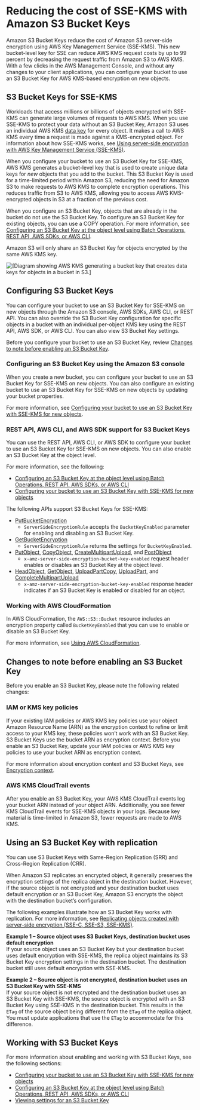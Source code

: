 # Reducing the cost of SSE\-KMS with Amazon S3 Bucket Keys<a name="bucket-key"></a>

Amazon S3 Bucket Keys reduce the cost of Amazon S3 server\-side encryption using AWS Key Management Service \(SSE\-KMS\)\. This new bucket\-level key for SSE can reduce AWS KMS request costs by up to 99 percent by decreasing the request traffic from Amazon S3 to AWS KMS\. With a few clicks in the AWS Management Console, and without any changes to your client applications, you can configure your bucket to use an S3 Bucket Key for AWS KMS\-based encryption on new objects\.

## S3 Bucket Keys for SSE\-KMS<a name="bucket-key-overview"></a>

Workloads that access millions or billions of objects encrypted with SSE\-KMS can generate large volumes of requests to AWS KMS\. When you use SSE\-KMS to protect your data without an S3 Bucket Key, Amazon S3 uses an individual AWS KMS [data key](https://docs.aws.amazon.com/kms/latest/developerguide/concepts.html#data-keys) for every object\. It makes a call to AWS KMS every time a request is made against a KMS\-encrypted object\. For information about how SSE\-KMS works, see [Using server\-side encryption with AWS Key Management Service \(SSE\-KMS\)](UsingKMSEncryption.md)\. 

When you configure your bucket to use an S3 Bucket Key for SSE\-KMS, AWS KMS generates a bucket\-level key that is used to create unique data keys for *new* objects that you add to the bucket\. This S3 Bucket Key is used for a time\-limited period within Amazon S3, reducing the need for Amazon S3 to make requests to AWS KMS to complete encryption operations\. This reduces traffic from S3 to AWS KMS, allowing you to access AWS KMS\-encrypted objects in S3 at a fraction of the previous cost\.

When you configure an S3 Bucket Key, objects that are already in the bucket do not use the S3 Bucket Key\. To configure an S3 Bucket Key for existing objects, you can use a COPY operation\. For more information, see [Configuring an S3 Bucket Key at the object level using Batch Operations, REST API, AWS SDKs, or AWS CLI](configuring-bucket-key-object.md)\.

Amazon S3 will only share an S3 Bucket Key for objects encrypted by the same AWS KMS key\.

![\[Diagram showing AWS KMS generating a bucket key that creates data keys for objects in a bucket in S3.\]](http://docs.aws.amazon.com/AmazonS3/latest/userguide/images/S3-Bucket-Keys.png)

## Configuring S3 Bucket Keys<a name="configure-bucket-key"></a>

You can configure your bucket to use an S3 Bucket Key for SSE\-KMS on new objects through the Amazon S3 console, AWS SDKs, AWS CLI, or REST API\. You can also override the S3 Bucket Key configuration for specific objects in a bucket with an individual per\-object KMS key using the REST API, AWS SDK, or AWS CLI\. You can also view S3 Bucket Key settings\. 

Before you configure your bucket to use an S3 Bucket Key, review [Changes to note before enabling an S3 Bucket Key](#bucket-key-changes)\. 

### Configuring an S3 Bucket Key using the Amazon S3 console<a name="configure-bucket-key-console"></a>

When you create a new bucket, you can configure your bucket to use an S3 Bucket Key for SSE\-KMS on new objects\. You can also configure an existing bucket to use an S3 Bucket Key for SSE\-KMS on new objects by updating your bucket properties\. 

For more information, see [Configuring your bucket to use an S3 Bucket Key with SSE\-KMS for new objects](configuring-bucket-key.md)\.

### REST API, AWS CLI, and AWS SDK support for S3 Bucket Keys<a name="configure-bucket-key-programmatic"></a>

You can use the REST API, AWS CLI, or AWS SDK to configure your bucket to use an S3 Bucket Key for SSE\-KMS on new objects\. You can also enable an S3 Bucket Key at the object level\.

For more information, see the following: 
+ [Configuring an S3 Bucket Key at the object level using Batch Operations, REST API, AWS SDKs, or AWS CLI](configuring-bucket-key-object.md)
+ [Configuring your bucket to use an S3 Bucket Key with SSE\-KMS for new objects](configuring-bucket-key.md)

The following APIs support S3 Bucket Keys for SSE\-KMS:
+ [PutBucketEncryption](https://docs.aws.amazon.com/AmazonS3/latest/API/API_PutBucketEncryption.html)
  + `ServerSideEncryptionRule` accepts the `BucketKeyEnabled` parameter for enabling and disabling an S3 Bucket Key\.
+ [GetBucketEncryption](https://docs.aws.amazon.com/AmazonS3/latest/API/API_GetBucketEncryption.html)
  + `ServerSideEncryptionRule` returns the settings for `BucketKeyEnabled`\.
+ [PutObject](https://docs.aws.amazon.com/AmazonS3/latest/API/API_PutObject.html), [CopyObject](https://docs.aws.amazon.com/AmazonS3/latest/API/API_CopyObject.html), [CreateMultipartUpload](https://docs.aws.amazon.com/AmazonS3/latest/API/API_CreateMultipartUpload.html), and [PostObject](https://docs.aws.amazon.com/AmazonS3/latest/API/RESTObjectPOST.html)
  + `x-amz-server-side-encryption-bucket-key-enabled` request header enables or disables an S3 Bucket Key at the object level\.
+ [HeadObject](https://docs.aws.amazon.com/AmazonS3/latest/API/API_HeadObject.html), [GetObject](https://docs.aws.amazon.com/AmazonS3/latest/API/API_GetObject.html), [UploadPartCopy](https://docs.aws.amazon.com/AmazonS3/latest/API/API_UploadPartCopy.html), [UploadPart](https://docs.aws.amazon.com/AmazonS3/latest/API/API_UploadPart.html), and [CompleteMultipartUpload](https://docs.aws.amazon.com/AmazonS3/latest/API/API_CompleteMultipartUpload.html)
  + `x-amz-server-side-encryption-bucket-key-enabled` response header indicates if an S3 Bucket Key is enabled or disabled for an object\.

### Working with AWS CloudFormation<a name="configure-bucket-key-cfn"></a>

In AWS CloudFormation, the `AWS::S3::Bucket` resource includes an encryption property called `BucketKeyEnabled` that you can use to enable or disable an S3 Bucket Key\. 

For more information, see [Using AWS CloudFormation](configuring-bucket-key.md#enable-bucket-key-cloudformation)\.

## Changes to note before enabling an S3 Bucket Key<a name="bucket-key-changes"></a>

Before you enable an S3 Bucket Key, please note the following related changes:

### IAM or KMS key policies<a name="bucket-key-policies"></a>

If your existing IAM policies or AWS KMS key policies use your object Amazon Resource Name \(ARN\) as the encryption context to refine or limit access to your KMS key, these policies won’t work with an S3 Bucket Key\. S3 Bucket Keys use the bucket ARN as encryption context\. Before you enable an S3 Bucket Key, update your IAM policies or AWS KMS key policies to use your bucket ARN as encryption context\.

For more information about encryption context and S3 Bucket Keys, see [Encryption context](UsingKMSEncryption.md#encryption-context)\.

### AWS KMS CloudTrail events<a name="bucket-key-cloudtrail"></a>

After you enable an S3 Bucket Key, your AWS KMS CloudTrail events log your bucket ARN instead of your object ARN\. Additionally, you see fewer KMS CloudTrail events for SSE\-KMS objects in your logs\. Because key material is time\-limited in Amazon S3, fewer requests are made to AWS KMS\.  

## Using an S3 Bucket Key with replication<a name="bucket-key-replication"></a>

You can use S3 Bucket Keys with Same\-Region Replication \(SRR\) and Cross\-Region Replication \(CRR\)\.

When Amazon S3 replicates an encrypted object, it generally preserves the encryption settings of the replica object in the destination bucket\. However, if the source object is not encrypted and your destination bucket uses default encryption or an S3 Bucket Key, Amazon S3 encrypts the object with the destination bucket’s configuration\. 

The following examples illustrate how an S3 Bucket Key works with replication\. For more information, see [Replicating objects created with server\-side encryption \(SSE\-C, SSE\-S3, SSE\-KMS\)](replication-config-for-kms-objects.md)\. 

**Example 1 – Source object uses S3 Bucket Keys, destination bucket uses default encryption**  
If your source object uses an S3 Bucket Key but your destination bucket uses default encryption with SSE\-KMS, the replica object maintains its S3 Bucket Key encryption settings in the destination bucket\. The destination bucket still uses default encryption with SSE\-KMS\.   


**Example 2 – Source object is not encrypted, destination bucket uses an S3 Bucket Key with SSE\-KMS**  
If your source object is not encrypted and the destination bucket uses an S3 Bucket Key with SSE\-KMS, the source object is encrypted with an S3 Bucket Key using SSE\-KMS in the destination bucket\. This results in the `ETag` of the source object being different from the `ETag` of the replica object\. You must update applications that use the `ETag` to accommodate for this difference\.

## Working with S3 Bucket Keys<a name="using-bucket-key"></a>

For more information about enabling and working with S3 Bucket Keys, see the following sections:
+ [Configuring your bucket to use an S3 Bucket Key with SSE\-KMS for new objects](configuring-bucket-key.md)
+ [Configuring an S3 Bucket Key at the object level using Batch Operations, REST API, AWS SDKs, or AWS CLI](configuring-bucket-key-object.md)
+ [Viewing settings for an S3 Bucket Key ](viewing-bucket-key-settings.md)